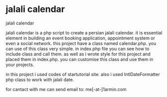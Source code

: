 # jalali calendar
jalali calendar

jalali calendar is a php script to create a persian jalali calendar. it is essential element in building an event booking application, appointment system or even a social network.
this project have a class named calendar.php. you can use of this class very simple. in index.php file you can see how to include class and call them.
as well as i wrote style for this project and placed them in index.php.
you can customise this class and use them in your projects.

in this project i used codes of startutorial site. also i used IntlDateFormatter php class to work with jalali date.

for cantact with me can send email to: me[-at-]1armin.com
